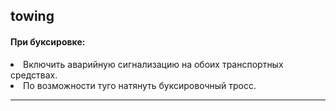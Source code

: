 ## towing

#### При буксировке:
<li>Включить аварийную сигнализацию на обоих транспортных средствах.</li>
<li>По возможности туго натянуть буксировочный тросс.</li>

---